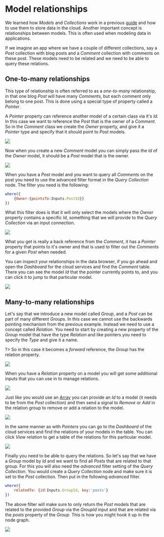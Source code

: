 # Model relationships

We learned how *Models* and *Collections* work in a previous [guide](/guides/models-and-collections.md) and how to use them to store data in the cloud. Another important concept is relationships between models. This is often used when modeling data in applications. 

If we imagine an app where we have a couple of different collections, say a *Post* collection with blog posts and a *Comment* collection with comments on these post. These models need to be related and we need to be able to query these relations.

## One-to-many relationships
This type of relationship is often referred to as a *one-to-many* relationship, in that one blog *Post* will have many *Comment*s, but each comment only belong to one post. This is done using a special type of property called a *Pointer*. 

A *Pointer* property can reference another model of a certain class via it's *Id*. In this case we want to reference the *Post* that is the owner of a *Comment*. So in the *Comment* class we create the *Owner* property, and give it a *Pointer* type and specify that it should point to *Post* models.

<div class="ndl-images">
    <img src="/guides/relations/create-pointer.png" class="ndl-image med"></img>
</div>

Now when you create a new *Comment* model you can simply pass the *Id* of the *Owner* model, it should be a *Post* model that is the owner.

<div class="ndl-images">
    <img src="/guides/relations/insert-comment.png" class="ndl-image large"></img>
</div>

When you have a *Post* model and you want to query all *Comments* on the post you need to use the advanced filter format in the *Query Collection* node. The filter you need is the following:

```javascript
where({ 
    {Owner:{pointsTo:Inputs.PostId}}
})
```

What this filter does is that it will only select the models where the *Owner* property contains a specific *Id*, something that we will provide to the *Query Collection* via an input connection.

<div class="ndl-images">
    <img src="/guides/relations/query-comments.png" class="ndl-image large"></img>
</div>

What you get is really a back reference from the *Comment*, it has a *Pointer* property that points to it's owner and that is used to filter out the *Comment*s for a given *Post* when needed.

You can inspect your relationships in the data browser, if you go ahead and open the *Dashboard* for the cloud services and find the *Comment* table. There you can see the model *Id* that the pointer currently points to, and you can click it to jump to that particular model.

<div class="ndl-images">
    <img src="/guides/relations/comments-owner.png" class="ndl-image med"></img>
</div>

## Many-to-many relationships
Let's say that we introduce a new model called *Group*, and a *Post* can be part of many different *Group*s. In this case we cannot use the backwards pointing mechanism from the previous example. Instead we need to use a concept called *Relation*. You need to start by creating a new property of the *Group* model that have the type *Relation* and like pointers you need to specify the *Type* and give it a name.

?> So in this case it becomes a *forward* reference, the *Group* has the relation property.

<div class="ndl-images">
    <img src="/guides/relations/create-relation.png" class="ndl-image med"></img>
</div>

When you have a *Relation* property on a model you will get some additional inputs that you can use in to manage relations.

<div class="ndl-images">
    <img src="/guides/relations/relation-inputs.png" class="ndl-image small"></img>
</div>

Just like you would use an [Array](/guides/arrays.md) you can provide an *Id* to a model (it needs to be from the *Post* collection) and then send a signal to *Remove* or *Add* in the relation group to remove or add a relation to the model.

<div class="ndl-images">
    <img src="/guides/relations/add-posts-relation.png" class="ndl-image large"></img>
</div>

In the same manner as with *Pointers* you can go to the *Dashboard* of the cloud services and find the relations of your models in the table. You can click *View relation* to get a table of the relations for this particular model.

<div class="ndl-images">
    <img src="/guides/relations/view-relation.png" class="ndl-image med"></img>
</div>

Finally you need to be able to query the relations. So let's say that we have a *Group* model by *Id* and we want to find all *Posts* that are related to that group. For this you will also need the *advanced* filter setting of the *Query Collection*. You would create a *Query Collection* node and make sure it is set to the *Post* collection. Then put in the following *advanced* filter.

```javascript
where({ 
    relatedTo: {id:Inputs.GroupId, key:'posts'}
})
```

The above filter will make sure to only return the *Post* models that are related to the provided *Group* via the *GroupId* input and that are related via the *posts* property of the *Group*. This is how you might hook it up in the node graph.

<div class="ndl-images">
    <img src="/guides/relations/query-posts-in-group.png" class="ndl-image large"></img>
</div>